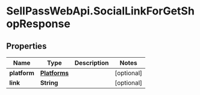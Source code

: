 # SellPassWebApi.SocialLinkForGetShopResponse

## Properties

Name | Type | Description | Notes
------------ | ------------- | ------------- | -------------
**platform** | [**Platforms**](Platforms.md) |  | [optional] 
**link** | **String** |  | [optional] 


